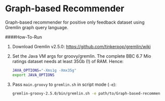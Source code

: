 Graph-based Recommender
=======================

Graph-based recommender for positive only feedback dataset using Gremlin graph query language.

####How-To-Run
1. Download Gremlin v2.5.0: https://github.com/tinkerpop/gremlin/wiki
2. Set the Java VM args for groovy/gremlin. The complete BBC 6.7 Mio ratings dataset needs at least 35Gb (!) of RAM. Hence:
    
    ```bash
    JAVA_OPTIONS="-Xms1g -Xmx35g"
    export JAVA_OPTIONS
    ```
3. Pass `main.groovy` to `gremlin.sh` in script mode (`-e`):
    
    ```bash
    gremlin-groovy-2.5.0/bin/gremlin.sh -e path/to/Graph-based-recommender/main.groovy -p dir/for/optional/graph/serialization -u some,user,ids,to,process path/to/BBC/dataset path/to/output/directory
    ```
